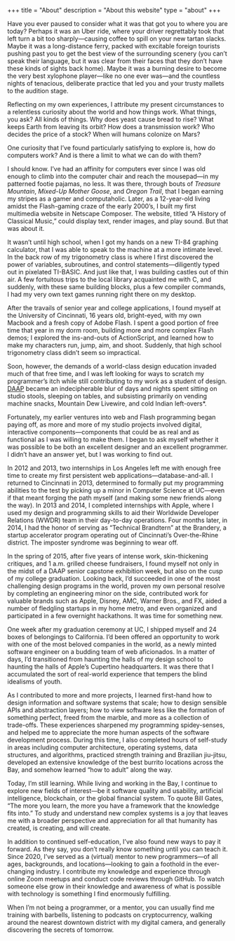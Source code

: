 +++
title = "About"
description = "About this website"
type = "about"
+++

Have you ever paused to consider what it was that got you to where you are today? Perhaps it was an Uber ride, where your driver regrettably took that left turn a bit too sharply—causing coffee to spill on your new tartan slacks. Maybe it was a long-distance ferry, packed with excitable foreign tourists pushing past you to get the best view of the surrounding scenery (you can’t speak their language, but it was clear from their faces that they don’t have these kinds of sights back home). Maybe it was a burning desire to become the very best xylophone player—like no one ever was—and the countless nights of tenacious, deliberate practice that led you and your trusty mallets to the audition stage.

Reflecting on my own experiences, I attribute my present circumstances to a relentless curiosity about the world and how things work. What things, you ask? All kinds of things. Why does yeast cause bread to rise? What keeps Earth from leaving its orbit? How does a transmission work? Who decides the price of a stock? When will humans colonize on Mars?

One curiosity that I’ve found particularly satisfying to explore is, how do computers work? And is there a limit to what we can do with them?

I should know. I’ve had an affinity for computers ever since I was old enough to climb into the computer chair and reach the mousepad—in my patterned footie pajamas, no less. It was there, through bouts of _Treasure Mountain_, _Mixed-Up Mother Goose_, and _Oregon Trail_, that I began earning my stripes as a gamer and computaholic. Later, as a 12-year-old living amidst the Flash-gaming craze of the early 2000’s, I built my first multimedia website in Netscape Composer. The website, titled “A History of Classical Music,” could display text, render images, and play sound. But that was about it.

It wasn’t until high school, when I got my hands on a new TI-84 graphing calculator, that I was able to speak to the machine at a more intimate level. In the back row of my trigonometry class is where I first discovered the power of variables, subroutines, and control statements—diligently typed out in pixelated TI-BASIC. And just like that, I was building castles out of thin air. A few fortuitous trips to the local library acquainted me with C, and suddenly, with these same building blocks, plus a few compiler commands, I had my very own text games running right there on my desktop.

After the travails of senior year and college applications, I found myself at the University of Cincinnati, 16 years old, bright-eyed, with my own Macbook and a fresh copy of Adobe Flash. I spent a good portion of free time that year in my dorm room, building more and more complex Flash demos; I explored the ins-and-outs of ActionScript, and learned how to make my characters run, jump, aim, and shoot. Suddenly, that high school trigonometry class didn’t seem so impractical.

Soon, however, the demands of a world-class design education invaded much of that free time, and I was left looking for ways to scratch my programmer’s itch while still contributing to my work as a student of design. [DAAP](https://daap.uc.edu/) became an indecipherable blur of days and nights spent sitting on studio stools, sleeping on tables, and subsisting primarily on vending machine snacks, Mountain Dew Livewire, and cold Indian left-overs*.

Fortunately, my earlier ventures into web and Flash programming began paying off, as more and more of my studio projects involved digital, interactive components—components that could be as real and as functional as I was willing to make them. I began to ask myself whether it was possible to be both an excellent designer and an excellent programmer. I didn’t have an answer yet, but I was working to find out.

In 2012 and 2013, two internships in Los Angeles left me with enough free time to create my first persistent web applications—database-and-all. I returned to Cincinnati in 2013, determined to formally put my programming abilities to the test by picking up a minor in Computer Science at UC—even if that meant forging the path myself (and making some new friends along the way). In 2013 and 2014, I completed internships with Apple, where I used my design and programming skills to aid their Worldwide Developer Relations (WWDR) team in their day-to-day operations. Four months later, in 2014, I had the honor of serving as “Technical Brandtern” at the Brandery, a startup accelerator program operating out of Cincinnati’s Over-the-Rhine district. The imposter syndrome was beginning to wear off.

In the spring of 2015, after five years of intense work, skin-thickening critiques, and 1 a.m. grilled cheese fundraisers, I found myself not only in the midst of a DAAP senior capstone exhibition week, but also on the cusp of my college graduation. Looking back, I’d succeeded in one of the most challenging design programs in the world, proven my own personal resolve by completing an engineering minor on the side, contributed work for valuable brands such as Apple, Disney, AMC, Warner Bros., and FX, aided a number of fledgling startups in my home metro, and even organized and participated in a few overnight hackathons. It was time for something new.

One week after my graduation ceremony at UC, I shipped myself and 24 boxes of belongings to California. I’d been offered an opportunity to work with one of the most beloved companies in the world, as a newly minted software engineer on a budding team of web aficionados. In a matter of days, I’d transitioned from haunting the halls of my design school to haunting the halls of Apple’s Cupertino headquarters. It was there that I accumulated the sort of real-world experience that tempers the blind idealisms of youth.

As I contributed to more and more projects, I learned first-hand how to design information and software systems that scale; how to design sensible APIs and abstraction layers; how to view software less like the formation of something perfect, freed from the marble, and more as a collection of trade-offs. These experiences sharpened my programming spidey-senses, and helped me to appreciate the more human aspects of the software development process. During this time, I also completed hours of self-study in areas including computer architecture, operating systems, data structures, and algorithms, practiced strength training and Brazilian jiu-jitsu, developed an extensive knowledge of the best burrito locations across the Bay, and somehow learned “how to adult” along the way.

Today, I’m still learning. While living and working in the Bay, I continue to explore new fields of interest—be it software quality and usability, artificial intelligence, blockchain, or the global financial system. To quote Bill Gates, “The more you learn, the more you have a framework that the knowledge fits into.” To study and understand new complex systems is a joy that leaves me with a broader perspective and appreciation for all that humanity has created, is creating, and will create.

In addition to continued self-education, I’ve also found new ways to pay it forward. As they say, you don’t really know something until you can teach it. Since 2020, I’ve served as a (virtual) mentor to new programmers—of all ages, backgrounds, and locations—looking to gain a foothold in the ever-changing industry. I contribute my knowledge and experience through online Zoom meetups and conduct code reviews through GitHub. To watch someone else grow in their knowledge and awareness of what is possible with technology is something I find enormously fulfilling.

When I’m not being a programmer, or a mentor, you can usually find me training with barbells, listening to podcasts on cryptocurrency, walking around the nearest downtown district with my digital camera, and generally discovering the secrets of tomorrow.

<!-- _*Since then, I have cleaned up my diet considerably._ -->
